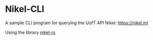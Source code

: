 # Nikel-CLI

A sample CLI program for querying the UofT API Nikel: https://nikel.ml

Using the library [nikel-rs](https://github.com/George-lewis/Nikel-rs)
